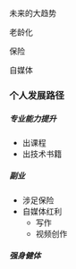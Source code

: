 未来的大趋势

老龄化

保险

自媒体



### 个人发展路径

##### 专业能力提升

- 出课程
- 出技术书籍

##### 副业

- 涉足保险
- 自媒体红利
  - 写作
  - 视频创作

##### 强身健体